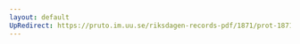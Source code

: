 ```yaml
---
layout: default
UpRedirect: https://pruto.im.uu.se/riksdagen-records-pdf/1871/prot-1871--fk--306.pdf
---
```

